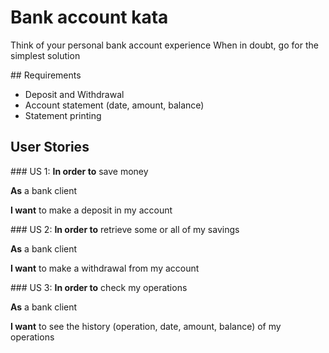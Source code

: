 # Bank account kata

Think of your personal bank account experience When in doubt, go for the simplest solution

## Requirements

* Deposit and Withdrawal
* Account statement (date, amount, balance)
* Statement printing

## User Stories

### US 1:
__In order to__ save money

__As__ a bank client

__I want__ to make a deposit in my account

### US 2:
__In order to__ retrieve some or all of my savings

__As__ a bank client

__I want__ to make a withdrawal from my account

### US 3:
__In order to__ check my operations

__As__ a bank client

__I want__ to see the history (operation, date, amount, balance)  of my operations